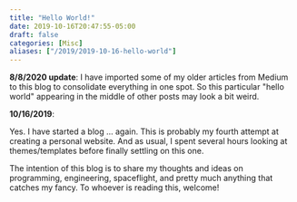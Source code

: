 ```yaml
---
title: "Hello World!"
date: 2019-10-16T20:47:55-05:00
draft: false
categories: [Misc]
aliases: ["/2019/2019-10-16-hello-world"]
---
```


**8/8/2020 update**: I have imported some of my older articles from Medium to this blog to consolidate everything in one spot. So this particular "hello world" appearing in the middle of other posts may look a bit weird.

**10/16/2019**:

Yes. I have started a blog ... again. This is probably my fourth attempt at creating a personal website. And as usual, I spent several hours looking at themes/templates before finally settling on this one. 

The intention of this blog is to share my thoughts and ideas on programming, engineering, spaceflight, and pretty much anything that catches my fancy. To whoever is reading this, welcome!
